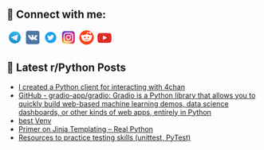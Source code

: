 ## 🔎 Connect with me:
[<img src="https://github.com/bullbesh/bullbesh/blob/main/images/Telegram.png" width="32" height="32" />](https://t.me/bullbesh)
[<img src="https://github.com/bullbesh/bullbesh/blob/main/images/VK.png" width="32" height="32" />](https://vk.com/bullbesh)
[<img src="https://github.com/bullbesh/bullbesh/blob/main/images/Twitter.png" width="32" height="32" />](https://twitter.com/bullbesh1)
[<img src="https://github.com/bullbesh/bullbesh/blob/main/images/Instagram.png" width="32" height="32" />](https://www.instagram.com/bullbesh)
[<img src="https://github.com/bullbesh/bullbesh/blob/main/images/Reddit.png" width="32" height="32" />](https://www.reddit.com/user/bullbesh)
[<img src="https://github.com/bullbesh/bullbesh/blob/main/images/YouTube.png" width="32" height="32" />](https://www.youtube.com/channel/UCtfjRs6uzgq5mfm8S06WTcg)

## 📕 Latest r/Python Posts
<!-- BLOG-POST-LIST:START -->
- [I created a Python client for interacting with 4chan](https://www.reddit.com/r/Python/comments/wcuh7n/i_created_a_python_client_for_interacting_with/)
- [GitHub - gradio-app/gradio: Gradio is a Python library that allows you to quickly build web-based machine learning demos, data science dashboards, or other kinds of web apps, entirely in Python](https://www.reddit.com/r/Python/comments/wcuc7g/github_gradioappgradio_gradio_is_a_python_library/)
- [best Venv](https://www.reddit.com/r/Python/comments/wctppo/best_venv/)
- [Primer on Jinja Templating – Real Python](https://www.reddit.com/r/Python/comments/wcstda/primer_on_jinja_templating_real_python/)
- [Resources to practice testing skills &lpar;unittest, PyTest&rpar;](https://www.reddit.com/r/Python/comments/wcsrbk/resources_to_practice_testing_skills_unittest/)
<!-- BLOG-POST-LIST:END -->
